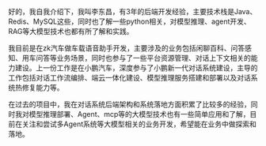 好的，我自我介绍下，我叫李东昌，有3年的后端开发经验，主要技术栈是Java、Redis、MySQL这些，同时也了解一些python相关，对模型推理、agent开发、RAG等大模型技术也都有所了解和实践。

我目前是在zk汽车做车载语音助手开发，主要涉及的业务包括闲聊百科、问答感知、用车问答等业务场景，同时也参与了一些平台资源管理、对话上下文相关的能力建设。上一份工作是在小鹏汽车，深度参与了小鹏新一代对话系统建设，主导的工作包括对话工作流编排、端云一体化建设、模型推理服务搭建和部署以及对话系统热修复能力等。

在过去的项目中，我在对话系统后端架构和系统落地方面积累了比较多的经验，同时我对模型推理部署、Agent、mcp等的大模型技术也有一些简单应用和了解，目前在关注和尝试多Agent系统等大模型相关的业务开发，希望能在业务中做探索和落地。